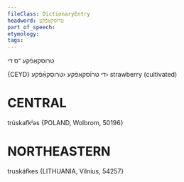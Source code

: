```yaml
---
fileClass: DictionaryEntry
headword: טרוסקאַפֿקע
part_of_speech: 
etymology: 
tags: 
---
```

טרוסקאַפֿקע
־ס
די

{CEYD}
די טרו֜סקאַפֿקע ‹טרוסקאַ֜פֿקע›
strawberry	(cultivated)

CENTRAL
========

trúskafkʲəs {POLAND, Wolbrom, 50196}

NORTHEASTERN
==============

truskáfkes {LITHUANIA, Vilnius, 54257}